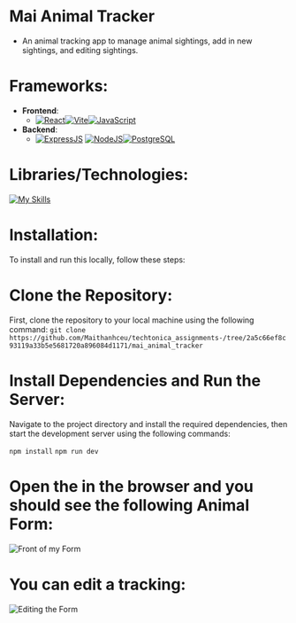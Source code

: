 # Mai Animal Tracker
- An animal tracking app to manage animal sightings, add in new sightings, and editing sightings. 

# Frameworks: 
  - **Frontend**: 
    - [![React](https://skillicons.dev/icons?i=react)](https://reactjs.org/)[![Vite](https://skillicons.dev/icons?i=vite)](https://vitejs.dev/)[![JavaScript](https://skillicons.dev/icons?i=js)](https://developer.mozilla.org/en-US/docs/Web/JavaScript)
  - **Backend**: 
    - [![ExpressJS](https://skillicons.dev/icons?i=express)](https://expressjs.com/) [![NodeJS](https://skillicons.dev/icons?i=nodejs)](https://nodejs.org/)[![PostgreSQL](https://skillicons.dev/icons?i=postgres)](https://www.postgresql.org/)

# Libraries/Technologies: 
[![My Skills](https://skillicons.dev/icons?i=js,html,css,react,postgres,nodejs,jest,vite)](https://skillicons.dev)

# Installation: 
To install and run this locally, follow these steps:

# Clone the Repository: 
First, clone the repository to your local machine using the following command: 
`git clone https://github.com/Maithanhceu/techtonica_assignments-/tree/2a5c66ef8c93119a33b5e5681720a896084d1171/mai_animal_tracker `

# Install Dependencies and Run the Server:
Navigate to the project directory and install the required dependencies, then start the development server using the following commands:

`npm install`
`npm run dev`

# Open the  in the browser and you should see the following Animal Form: 
![Front of my Form](https://media.giphy.com/media/3tdux2fviGR2X64Ala/giphy.gif)

# You can edit a tracking:
![Editing the Form](https://i.giphy.com/media/v1.Y2lkPTc5MGI3NjExb3ZxbTBjM2R4OWx5YWpybGl2cjZ3cDZsNWc3enU2cXZ0cDNtenlmMyZlcD12MV9pbnRlcm5hbF9naWZfYnlfaWQmY3Q9Zw/rEysEfp7wQjMse4D1W/giphy.gif)
